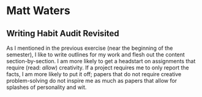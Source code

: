 # Matt Waters
## Writing Habit Audit Revisited

As I mentioned in the previous exercise (near the beginning of the semester), I like to write outlines for my work and flesh out the content section-by-section. I am more likely to get a headstart on assignments that require (read: *allow*) creativity. If a project requires me to only report the facts, I am more likely to put it off; papers that do not require creative problem-solving do not inspire me as much as papers that allow for splashes of personality and wit.
